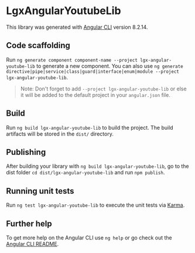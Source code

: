 # LgxAngularYoutubeLib

This library was generated with [Angular CLI](https://github.com/angular/angular-cli) version 8.2.14.

## Code scaffolding

Run `ng generate component component-name --project lgx-angular-youtube-lib` to generate a new component. You can also use `ng generate directive|pipe|service|class|guard|interface|enum|module --project lgx-angular-youtube-lib`.
> Note: Don't forget to add `--project lgx-angular-youtube-lib` or else it will be added to the default project in your `angular.json` file. 

## Build

Run `ng build lgx-angular-youtube-lib` to build the project. The build artifacts will be stored in the `dist/` directory.

## Publishing

After building your library with `ng build lgx-angular-youtube-lib`, go to the dist folder `cd dist/lgx-angular-youtube-lib` and run `npm publish`.

## Running unit tests

Run `ng test lgx-angular-youtube-lib` to execute the unit tests via [Karma](https://karma-runner.github.io).

## Further help

To get more help on the Angular CLI use `ng help` or go check out the [Angular CLI README](https://github.com/angular/angular-cli/blob/master/README.md).
